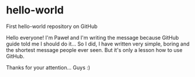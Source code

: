 # hello-world
First hello-world repository on GitHub

Hello everyone! I'm Paweł and I'm writing the message because GitHub guide told me I should do it... So I did, I have written very simple, boring and the shortest message people ever seen. But it's only a lesson how to use GitHub.

Thanks for your attention... Guys :)
